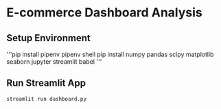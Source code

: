 # E-commerce Dashboard Analysis

## Setup Environment
'''pip install pipenv
pipenv shell
pip install numpy pandas scipy matplotlib seaborn jupyter streamlit babel
'''

## Run Streamlit App
    streamlit run dashboard.py
